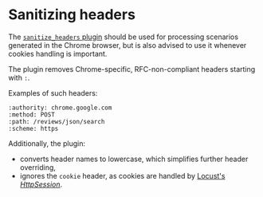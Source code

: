 # Sanitizing headers

The [`sanitize_headers` plugin](sanitize_headers.py) should be used for
processing scenarios generated in the Chrome browser, but is also advised to
use it whenever cookies handling is important.

The plugin removes Chrome-specific, RFC-non-compliant headers starting with `:`.

Examples of such headers:
```
:authority: chrome.google.com
:method: POST
:path: /reviews/json/search
:scheme: https
```

Additionally, the plugin:
  - converts header names to lowercase, which simplifies further header overriding,
  - ignores the `cookie` header, as cookies are handled by
  [Locust's _HttpSession_][http-session].

[http-session]: https://docs.locust.io/en/stable/api.html#httpsession-class
